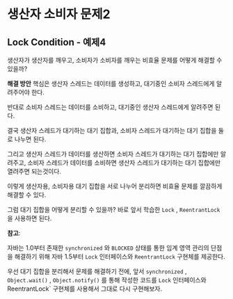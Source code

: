 # 생산자 소비자 문제2

## Lock Condition - 예제4

생산자가 생산자를 깨우고, 소비자가 소비자를 깨우는 비효율 문제를 어떻게 해결할 수 있을까?

**해결 방안**
핵심은 생산자 스레드는 데이터를 생성하고, 대기중인 소비자 스레드에게 알려주어야 한다. 

반대로 소비자 스레드는 데이터를 소비하고, 대기중인 생산자 스레드에게 알려주면 된다. 

결국 생산자 스레드가 대기하는 대기 집합과, 소비자 스레드가 대기하는 대기 집합을 둘로 나누면 된다. 

그리고 생산자 스레드가 데이터를 생산하면 소비자 스레드가 대기하는 대기 집합에만 알려주고, 소비자 스레드가 데이터를 소비하면 생산자 스레드가 대기하는 대기 집합에만 열려주면 되는것이다. 

이렇게 생산자용, 소비자용 대기 집합을 서로 나누어 분리하면 비효율 문제를 깔끔하게 해결할 수 있다.

그럼 대기 집합을 어떻게 분리할 수 있을까? 바로 앞서 학습한 `Lock` , `ReentrantLock` 을 사용하면 된다.

**참고**: 

자바는 1.0부터 존재한 `synchronized` 와 `BLOCKED` 상태를 통한 임계 영역 관리의 단점을 해결하기 위해 자바 1.5부터 `Lock` 인터페이스와 `ReentrantLock` 구현체를 제공한다.

우선 대기 집합을 분리해서 문제를 해결하기 전에, 앞서 `synchronized` , `Object.wait()` , `Object.notify()` 를 통해 작성한 코드를 `Lock` 인터페이스와 ReentrantLock` 구현체를 사용해서 그대로 다시 구현해보자.

##
